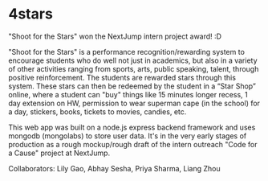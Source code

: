 # 4stars

"Shoot for the Stars" won the NextJump intern project award! :D

"Shoot for the Stars" is a performance recognition/rewarding system to encourage students who do well not just in academics, but also in a variety of other activities ranging from sports, arts, public speaking, talent, through positive reinforcement. The students are rewarded stars through this system. These stars can then be redeemed by the student in a “Star Shop” online, where a student can "buy" things like 15 minutes longer recess, 1 day extension on HW, permission to wear superman cape (in the school) for a day, stickers, books, tickets to movies, candies, etc.  

This web app was built on a node.js express backend framework and uses mongodb (mongolabs) to store user data. It's in the very early stages of production as a rough mockup/rough draft of the intern outreach "Code for a Cause" project at NextJump.

Collaborators:
Lily Gao, Abhay Sesha, Priya Sharma, Liang Zhou